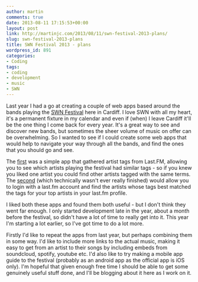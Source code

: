 ```yaml
---
author: martin
comments: true
date: 2013-08-11 17:15:53+00:00
layout: post
link: http://martinjc.com/2013/08/11/swn-festival-2013-plans/
slug: swn-festival-2013-plans
title: SWN Festival 2013 - plans
wordpress_id: 891
categories:
- Coding
tags:
- coding
- development
- music
- SWN
---
```


Last year I had a go at creating a couple of web apps based around the bands playing the [SWN Festival](http://www.swnfest.com) here in Cardiff. I love SWN with all my heart, it's a permanent fixture in my calendar and even if (when) I leave Cardiff it'll be the one thing I come back for every year. It's a great way to see and discover new bands, but sometimes the sheer volume of music on offer can be overwhelming. So I wanted to see if I could create some web apps that would help to navigate your way through all the bands, and find the ones that you should go and see.

The [first](http://martinjc.com/swn/2012/tags/) was a simple app that gathered artist tags from Last.FM, allowing you to see which artists playing the festival had similar tags - so if you knew you liked one artist you could find other artists tagged with the same terms. The [second](http://martinjc.com/swn/2012/rec/) (which technically wasn't ever really finished) would allow you to login with a last.fm account and find the artists whose tags best matched the tags for your top artists in your last.fm profile.

I liked both these apps and found them both useful - but I don't think they went far enough. I only started development late in the year, about a month before the festival, so didn't have a lot of time to really get into it. This year I'm starting a lot earlier, so I've got time to do a lot more.

Firstly I'd like to repeat the apps from last year, but perhaps combining them in some way. I'd like to include more links to the actual music, making it easy to get from an artist to their songs by including embeds from soundcloud, spotify, youtube etc. I'd also like to try making a mobile app guide to the festival (probably as an android app as the official app is iOS only). I'm hopeful that given enough free time I should be able to get some genuinely useful stuff done, and I'll be blogging about it here as I work on it.
